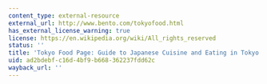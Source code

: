 ```yaml
---
content_type: external-resource
external_url: http://www.bento.com/tokyofood.html
has_external_license_warning: true
license: https://en.wikipedia.org/wiki/All_rights_reserved
status: ''
title: 'Tokyo Food Page: Guide to Japanese Cuisine and Eating in Tokyo'
uid: ad2bdebf-c16d-4bf9-b668-362237fdd62c
wayback_url: ''
---
```

